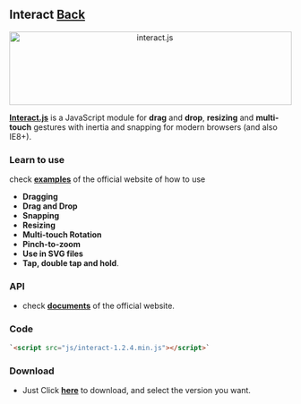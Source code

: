 ## Interact [Back](./../Framework.md)

<p align="center"><a href="http://interactjs.io"><img alt="interact.js" src="https://c4d6f7d727e094887e93-4ea74b676357550bd514a6a5b344c625.ssl.cf2.rackcdn.com/ijs-anim.svg" height="131px" width="100%"></a></p>

[**Interact.js**](http://interactjs.io/docs/) is a JavaScript module for **drag** and **drop**, **resizing** and **multi-touch** gestures with inertia and snapping for modern browsers (and also IE8+).

### Learn to use

check [**examples**](http://interactjs.io/) of the official website of how to use 

- **Dragging**
- **Drag and Drop**
- **Snapping**
- **Resizing**
- **Multi-touch Rotation**
- **Pinch-to-zoom**
- **Use in SVG files**
- **Tap, double tap and hold**.

### API

- check [**documents**](http://interactjs.io/api/) of the official website.

### Code

```html
`<script src="js/interact-1.2.4.min.js"></script>`
```

### Download

- Just Click [**here**](http://interactjs.io/) to download, and select the version you want.

